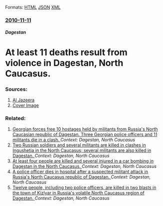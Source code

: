 
Formats: [HTML](/news/2010/11/11/at-least-11-deaths-result-from-violence-in-dagestan-north-caucasus.html)  [JSON](/news/2010/11/11/at-least-11-deaths-result-from-violence-in-dagestan-north-caucasus.json)  [XML](/news/2010/11/11/at-least-11-deaths-result-from-violence-in-dagestan-north-caucasus.xml)  

### [2010-11-11](/news/2010/11/11/index.md)

##### Dagestan
# At least 11 deaths result from violence in Dagestan, North Caucasus. 




### Sources:

1. [Al Jazeera](http://english.aljazeera.net/news/europe/2010/11/201011112076433618.html)
1. [Cover Image](http://www.aljazeera.com/mritems/Images/2010/11/11/20101111162814201876_20.jpg)

### Related:

1. [Georgian forces free 10 hostages held by militants from Russia's North Caucasian republic of Dagestan. Three Georgian police officers and 11 militants die in a clash. ](/news/2012/08/29/georgian-forces-free-10-hostages-held-by-militants-from-russia-s-north-caucasian-republic-of-dagestan-three-georgian-police-officers-and-11.md) _Context: Dagestan, North Caucasus_
2. [Two Russian soldiers and several militants are killed in clashes in Ingushetia in the North Caucasus; several militants are also killed in Dagestan. ](/news/2012/07/21/two-russian-soldiers-and-several-militants-are-killed-in-clashes-in-ingushetia-in-the-north-caucasus-several-militants-are-also-killed-in-d.md) _Context: Dagestan, North Caucasus_
3. [At least four people are killed and several injured in a car bombing in Dagestan in the North Caucasus. ](/news/2011/01/26/at-least-four-people-are-killed-and-several-injured-in-a-car-bombing-in-dagestan-in-the-north-caucasus.md) _Context: Dagestan, North Caucasus_
4. [A police officer dies in hospital after a suspected militant attack in Russia's North Caucasus republic of Dagestan. ](/news/2010/11/19/a-police-officer-dies-in-hospital-after-a-suspected-militant-attack-in-russiaas-north-caucasus-republic-of-dagestan.md) _Context: Dagestan, North Caucasus_
5. [Twelve people, including two police officers, are killed in two blasts in the town of Kizlyar in Russia's volatile North Caucasus region of Dagestan. ](/news/2010/03/31/twelve-people-including-two-police-officers-are-killed-in-two-blasts-in-the-town-of-kizlyar-in-russia-s-volatile-north-caucasus-region-of.md) _Context: Dagestan, North Caucasus_
